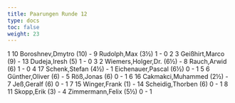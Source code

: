 ```yaml
---
title: Paarungen Runde 12
type: docs
toc: false
weight: 23
---
```


<runde>
1	10	Boroshnev,Dmytro		(10)	-	9	Rudolph,Max		(3½)	1	-	0	 
2	3	Geißhirt,Marco		(9)	-	13	Dudeja,Iresh		(5)	1	-	0	 
3	2	Wiemers,Holger,Dr.		(6½)	-	8	Rauch,Arwid		(6)	1	-	0	 
4	17	Schenk,Stefan		(4½)	-	1	Eichenauer,Pascal		(6½)	0	-	1	 
5	6	Günther,Oliver		(6)	-	5	Röß,Jonas		(6)	0	-	1	 
6	16	Cakmakci,Muhammed		(2½)	-	7	Jeß,Geralf		(6)	0	-	1	 
7	15	Winger,Frank		(1)	-	14	Scheidig,Thorben		(6)	0	-	1	 
8	11	Skopp,Erik		(3)	-	4	Zimmermann,Felix		(5½)	0	-	1	 
</runde>
